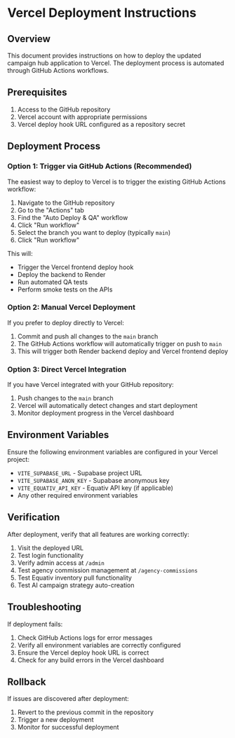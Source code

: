 # Vercel Deployment Instructions

## Overview
This document provides instructions on how to deploy the updated campaign hub application to Vercel. The deployment process is automated through GitHub Actions workflows.

## Prerequisites
1. Access to the GitHub repository
2. Vercel account with appropriate permissions
3. Vercel deploy hook URL configured as a repository secret

## Deployment Process

### Option 1: Trigger via GitHub Actions (Recommended)
The easiest way to deploy to Vercel is to trigger the existing GitHub Actions workflow:

1. Navigate to the GitHub repository
2. Go to the "Actions" tab
3. Find the "Auto Deploy & QA" workflow
4. Click "Run workflow"
5. Select the branch you want to deploy (typically `main`)
6. Click "Run workflow"

This will:
- Trigger the Vercel frontend deploy hook
- Deploy the backend to Render
- Run automated QA tests
- Perform smoke tests on the APIs

### Option 2: Manual Vercel Deployment
If you prefer to deploy directly to Vercel:

1. Commit and push all changes to the `main` branch
2. The GitHub Actions workflow will automatically trigger on push to `main`
3. This will trigger both Render backend deploy and Vercel frontend deploy

### Option 3: Direct Vercel Integration
If you have Vercel integrated with your GitHub repository:

1. Push changes to the `main` branch
2. Vercel will automatically detect changes and start deployment
3. Monitor deployment progress in the Vercel dashboard

## Environment Variables
Ensure the following environment variables are configured in your Vercel project:

- `VITE_SUPABASE_URL` - Supabase project URL
- `VITE_SUPABASE_ANON_KEY` - Supabase anonymous key
- `VITE_EQUATIV_API_KEY` - Equativ API key (if applicable)
- Any other required environment variables

## Verification
After deployment, verify that all features are working correctly:

1. Visit the deployed URL
2. Test login functionality
3. Verify admin access at `/admin`
4. Test agency commission management at `/agency-commissions`
5. Test Equativ inventory pull functionality
6. Test AI campaign strategy auto-creation

## Troubleshooting
If deployment fails:

1. Check GitHub Actions logs for error messages
2. Verify all environment variables are correctly configured
3. Ensure the Vercel deploy hook URL is correct
4. Check for any build errors in the Vercel dashboard

## Rollback
If issues are discovered after deployment:

1. Revert to the previous commit in the repository
2. Trigger a new deployment
3. Monitor for successful deployment
